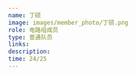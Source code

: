 ```yaml
---
name: 丁硕
image: images/member_photo/丁硕.png
role: 电路组成员
type: 普通队员
links:
description:
time: 24/25
---
```

